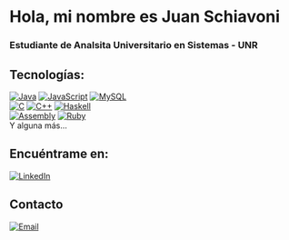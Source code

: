 # Hola, mi nombre es Juan Schiavoni
### Estudiante de Analsita Universitario en Sistemas - UNR

## Tecnologías:
[![Java](https://img.shields.io/badge/Java-007396?style=for-the-badge&logo=java&logoColor=white&labelColor=101010)]()
[![JavaScript](https://img.shields.io/badge/JavaScript-F7DF1E?style=for-the-badge&logo=javascript&logoColor=white&labelColor=101010)]()
[![MySQL](https://img.shields.io/badge/MySQL-4479A1?style=for-the-badge&logo=mysql&logoColor=white&labelColor=101010)]()
</br>
[![C](https://img.shields.io/badge/C-232F3E?style=for-the-badge&logo=C&logoColor=white&labelColor=101010)]()
[![C++](https://img.shields.io/badge/C%2B%2B-47A248?style=for-the-badge&logo=C%2B%2B&logoColor=white&labelColor=101010)]()
[![Haskell](https://img.shields.io/badge/Haskell-339933?style=for-the-badge&logo=Haskell&logoColor=white&labelColor=101010)]()
</br>
[![Assembly](https://img.shields.io/badge/Assembly-999999?style=for-the-badge&logo=AssemblyScript&logoColor=white&labelColor=101010)]()
[![Ruby](https://img.shields.io/badge/Ruby-5865F2?style=for-the-badge&logo=Ruby&logoColor=white&labelColor=101010)]()
</br>
Y alguna más...

## Encuéntrame en:
[![LinkedIn](https://img.shields.io/badge/LinkedIn-Juan_Schiavoni-oo77B5?style=for-the-badge&logo=linkedin&logoColor=white&labelColor=101010)](https://www.linkedin.com/in/juan-schiavoni-a97110268/)

## Contacto
[![Email](https://img.shields.io/badge/juanschiavoni713%40gmail.com-email_pesronal-D14836?style=for-the-badge&logo=gmail&logoColor=white&labelColor=101010)](mailto:juanschiavoni713@gmail.com)
